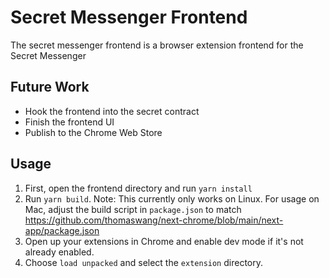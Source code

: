 # Secret Messenger Frontend
The secret messenger frontend is a browser extension frontend for the Secret Messenger

## Future Work
- Hook the frontend into the secret contract
- Finish the frontend UI
- Publish to the Chrome Web Store

## Usage
1. First, open the frontend directory and run `yarn install`
2. Run `yarn build`. Note: This currently only works on Linux. For usage on Mac, adjust the build script in `package.json` to match https://github.com/thomaswang/next-chrome/blob/main/next-app/package.json
3. Open up your extensions in Chrome and enable dev mode if it's not already enabled.
4. Choose `load unpacked` and select the `extension` directory.